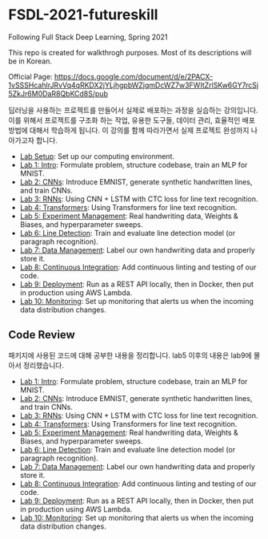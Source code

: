 # FSDL-2021-futureskill
Following Full Stack Deep Learning, Spring 2021

This repo is created for walkthrogh purposes.
Most of its descriptions will be in Korean. 

Official Page: https://docs.google.com/document/d/e/2PACX-1vSSSHcahlrJRvVq4qRKDX2jYLjhgpbWZjqmDcWZ7w3FWItZrlSKw6GY7rcSj5ZkJr6M0DaR8QbKCd8S/pub

딥러닝을 사용하는 프로젝트를 만들어서 실제로 배포하는 과정을 실습하는 강의입니다. 이를 위해서 프로젝트를 구조화 하는 작업, 유용한 도구들, 데이터 관리, 효율적인 배포 방법에 대해서 학습하게 됩니다. 이 강의를 함께 따라가면서 실제 프로젝트 완성까지 나아가고자 합니다. 


- [Lab Setup](setup/readme.md): Set up our computing environment.
- [Lab 1: Intro](lab1/readme.md): Formulate problem, structure codebase, train an MLP for MNIST.
- [Lab 2: CNNs](lab2/readme.md): Introduce EMNIST, generate synthetic handwritten lines, and train CNNs.
- [Lab 3: RNNs](lab3/readme.md): Using CNN + LSTM with CTC loss for line text recognition.
- [Lab 4: Transformers](lab4/readme.md): Using Transformers for line text recognition.
- [Lab 5: Experiment Management](lab5/readme.md): Real handwriting data, Weights & Biases, and hyperparameter sweeps.
- [Lab 6: Line Detection](lab6/readme.md): Train and evaluate line detection model (or paragraph recognition).
- [Lab 7: Data Management](lab7/readme.md): Label our own handwriting data and properly store it.
- [Lab 8: Continuous Integration](lab8/readme.md): Add continuous linting and testing of our code.
- [Lab 9: Deployment](lab9/readme.md): Run as a REST API locally, then in Docker, then put in production using AWS Lambda.
- [Lab 10: Monitoring](lab10/readme.md): Set up monitoring that alerts us when the incoming data distribution changes.

## Code Review
패키지에 사용된 코드에 대해 공부한 내용을 정리합니다. lab5 이후의 내용은 lab9에 몰아서 정리했습니다.
- [Lab 1: Intro](lab1/codereview.md): Formulate problem, structure codebase, train an MLP for MNIST.
- [Lab 2: CNNs](lab2/codereview.md): Introduce EMNIST, generate synthetic handwritten lines, and train CNNs.
- [Lab 3: RNNs](lab3/codereview.md): Using CNN + LSTM with CTC loss for line text recognition.
- [Lab 4: Transformers](lab4/codereview.md): Using Transformers for line text recognition.
- [Lab 5: Experiment Management](lab5/codereview.md): Real handwriting data, Weights & Biases, and hyperparameter sweeps.
- [Lab 6: Line Detection](lab6/codereview.md): Train and evaluate line detection model (or paragraph recognition).
- [Lab 7: Data Management](lab7/codereview.md): Label our own handwriting data and properly store it.
- [Lab 8: Continuous Integration](lab8/codereview.md): Add continuous linting and testing of our code.
- [Lab 9: Deployment](lab9/codereview.md): Run as a REST API locally, then in Docker, then put in production using AWS Lambda.
- [Lab 10: Monitoring](lab10/codereview.md): Set up monitoring that alerts us when the incoming data distribution changes.


